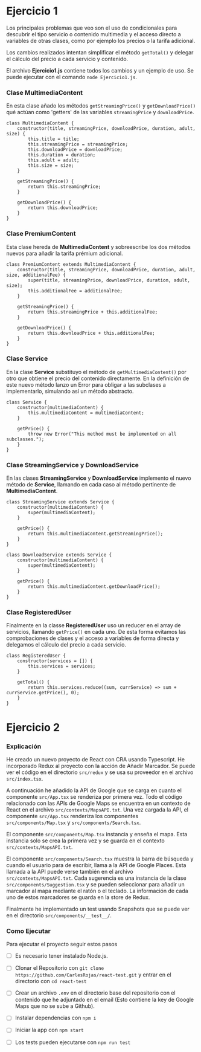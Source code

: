 # Ejercicio 1

Los principales problemas que veo son el uso de condicionales para descubrir el tipo servicio o contenido multimedia y el acceso directo a variables de otras clases, como por ejemplo los precios o la tarifa adicional.

Los cambios realizados intentan simplificar el método `getTotal()` y delegar el cálculo del precio a cada servicio y contenido.

El archivo **Ejercicio1.js** contiene todos los cambios y un ejemplo de uso. Se puede ejecutar con el comando `node Ejercicio1.js`.

### Clase MultimediaContent

En esta clase añado los métodos `getStreamingPrice()` y `getDownloadPrice()` qué actúan como 'getters' de las variables `streamingPrice` y `downloadPrice`.

```
class MultimediaContent {
    constructor(title, streamingPrice, downloadPrice, duration, adult, size) {
        this.title = title;
        this.streamingPrice = streamingPrice;
        this.downloadPrice = downloadPrice;
        this.duration = duration;
        this.adult = adult;
        this.size = size;
    }

    getStreamingPrice() {
        return this.streamingPrice;
    }

    getDownloadPrice() {
        return this.downloadPrice;
    }
}
```

### Clase PremiumContent

Esta clase hereda de **MultimediaContent** y sobreescribe los dos métodos nuevos para añadir la tarifa prémium adicional.

```
class PremiumContent extends MultimediaContent {
    constructor(title, streamingPrice, downloadPrice, duration, adult, size, additionalFee) {
        super(title, streamingPrice, downloadPrice, duration, adult, size);
        this.additionalFee = additionalFee;
    }

    getStreamingPrice() {
        return this.streamingPrice + this.additionalFee;
    }

    getDownloadPrice() {
        return this.downloadPrice + this.additionalFee;
    }
}
```

### Clase Service

En la clase **Service** substituyo el método de `getMultimediaContent()` por otro que obtiene el precio del contenido directamente. En la definición de este nuevo método lanzo un Error para obligar a las subclases a implementarlo, simulando así un método abstracto.

```
class Service {
    constructor(multimediaContent) {
        this.multimediaContent = multimediaContent;
    }

    getPrice() {
        throw new Error("This method must be implemented on all subclasses.");
    }
}
```

### Clase StreamingService y DownloadService

En las clases **StreamingService** y **DownloadService** implemento el nuevo método de **Service**, llamando en cada caso al método pertinente de **MultimediaContent**.

```
class StreamingService extends Service {
    constructor(multimediaContent) {
        super(multimediaContent);
    }

    getPrice() {
        return this.multimediaContent.getStreamingPrice();
    }
}

class DownloadService extends Service {
    constructor(multimediaContent) {
        super(multimediaContent);
    }

    getPrice() {
        return this.multimediaContent.getDownloadPrice();
    }
}
```

### Clase RegisteredUser

Finalmente en la classe **RegisteredUser** uso un reducer en el array de servicios, llamando `getPrice()` en cada uno. De esta forma evitamos las comprobaciones de clases y el acceso a variables de forma directa y delegamos el cálculo del precio a cada servicio.

```
class RegisteredUser {
    constructor(services = []) {
        this.services = services;
    }

    getTotal() {
        return this.services.reduce((sum, currService) => sum + currService.getPrice(), 0);
    }
}
```

# Ejercicio 2

### Explicación

He creado un nuevo proyecto de React con CRA usando Typescript. He incorporado Redux al proyecto con la acción de Añadir Marcador. Se puede ver el código en el directorio `src/redux` y se usa su proveedor en el archivo `src/index.tsx`.

A continuación he añadido la API de Google que se carga en cuanto el componente `src/App.tsx` se renderiza por primera vez. Todo el código relacionado con las APIs de Google Maps se encuentra en un contexto de React en el archivo `src/contexts/MapsAPI.txt`. Una vez cargada la API, el componente `src/App.tsx` renderiza los componentes `src/components/Map.tsx` y `src/components/Search.tsx`.

El componente `src/components/Map.tsx` instancia y enseña el mapa. Esta instancia solo se crea la primera vez y se guarda en el contexto `src/contexts/MapsAPI.txt`.

El componente `src/components/Search.tsx` muestra la barra de búsqueda y cuando el usuario para de escribir, llama a la API de Google Places. Esta llamada a la API puede verse también en el archivo `src/contexts/MapsAPI.txt`. Cada sugerencia es una instancia de la clase `src/components/Suggestion.tsx` y se pueden seleccionar para añadir un marcador al mapa mediante el ratón o el teclado. La información de cada uno de estos marcadores se guarda en la store de Redux.

Finalmente he implementado un test usando Snapshots que se puede ver en el directorio `src/components/__test__/`.

### Como Ejecutar

Para ejecutar el proyecto seguir estos pasos

-   [ ] Es necesario tener instalado Node.js.

-   [ ] Clonar el Repositorio con `git clone https://github.com/CarlesRojas/react-test.git` y entrar en el directorio con `cd react-test`

-   [ ] Crear un archivo `.env` en el directorio base del repositorio con el contenido que he adjuntado en el email (Esto contiene la key de Google Maps que no se sube a Github).

-   [ ] Instalar dependencias con `npm i`

-   [ ] Iniciar la app con `npm start`

-   [ ] Los tests pueden ejecutarse con `npm run test`
